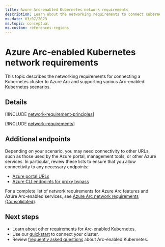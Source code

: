 ```yaml
---
title: Azure Arc-enabled Kubernetes network requirements
description: Learn about the networking requirements to connect Kubernetes clusters to Azure Arc.
ms.date: 03/07/2023
ms.topic: conceptual 
ms.custom: references-regions
---
```


# Azure Arc-enabled Kubernetes network requirements

This topic describes the networking requirements for connecting a Kubernetes cluster to Azure Arc and supporting various Arc-enabled Kubernetes scenarios.

## Details

[!INCLUDE [network-requirement-principles](../includes/network-requirement-principles.md)]

[!INCLUDE [network-requirements](includes/network-requirements.md)]

## Additional endpoints

Depending on your scenario, you may need connectivity to other URLs, such as those used by the Azure portal, management tools, or other Azure services. In particular, review these lists to ensure that you allow connectivity to any necessary endpoints:

- [Azure portal URLs](../../azure-portal/azure-portal-safelist-urls.md)
- [Azure CLI endpoints for proxy bypass](/cli/azure/azure-cli-endpoints)

For a complete list of network requirements for Azure Arc features and Azure Arc-enabled services, see [Azure Arc network requirements (Consolidated)](../network-requirements-consolidated.md).

## Next steps

- Learn about other [requirements for Arc-enabled Kubernetes](system-requirements.md).
- Use our [quickstart](quickstart-connect-cluster.md) to connect your cluster.
- Review [frequently asked questions](faq.md) about Arc-enabled Kubernetes.
